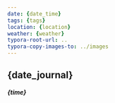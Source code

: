 ```yaml
---
date: {date_time}
tags: {tags}
location: {location}
weather: {weather}
typora-root-url: ..
typora-copy-images-to: ../images
---
```


## {date_journal}
***{time}***


